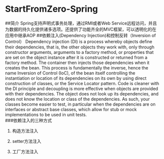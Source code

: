 # StartFromZero-Spring
##简介
Spring支持声明式事务处理，通过RMI或者Web Service远程访问，并且为数据的持久化提供诸多选项。还提供了功能齐全的MVC框架，可以透明化的在应用中继承AOP
##依赖注入(Dependency Injection)和控制反转（Inversion of Control）
Dependency injection (DI) is a process whereby objects define their dependencies, that is, the other
objects they work with, only through constructor arguments, arguments to a factory method, or properties
that are set on the object instance after it is constructed or returned from a factory method. The container
then injects those dependencies when it creates the bean. This process is fundamentally the inverse,
hence the name Inversion of Control (IoC), of the bean itself controlling the instantiation or location of
its dependencies on its own by using direct construction of classes, or the Service Locator pattern.
Code is cleaner with the DI principle and decoupling is more effective when objects are provided with
their dependencies. The object does not look up its dependencies, and does not know the location
or class of the dependencies. As such, your classes become easier to test, in particular when the
dependencies are on interfaces or abstract base classes, which allow for stub or mock implementations
to be used in unit tests.  
###依赖注入的三种方式
1. 构造方法注入  
	
2. setter方法注入  
	
3. 工厂方法注入  
	 